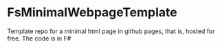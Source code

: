 # FsMinimalWebpageTemplate
Template repo for a minimal html page in github pages, that is, hosted for free. The code is in F#
